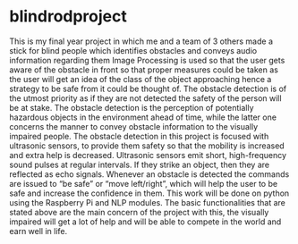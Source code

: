 # blindrodproject
This is my final year project in which me and a team of 3 others made a stick for blind people which identifies obstacles and conveys audio information regarding them
Image Processing is used so that the user gets aware of the obstacle in front so that 
proper measures could be taken as the user will get an idea of the class of the object 
approaching hence a strategy to be safe from it could be thought of. 
The obstacle detection is of the utmost priority as if they are not detected the safety of 
the person will be at stake. The obstacle detection is the perception of potentially 
hazardous objects in the environment ahead of time, while the latter one concerns the 
manner to convey obstacle information to the visually impaired people. The obstacle 
detection in this project is focused with ultrasonic sensors, to provide them safety so 
that the mobility is increased and extra help is decreased. 
Ultrasonic sensors emit short, high-frequency sound pulses at regular intervals. If they 
strike an object, then they are reflected as echo signals. Whenever an obstacle is 
detected the commands are issued to “be safe” or “move left/right”, which will help the 
user to be safe and increase the confidence in them. This work will be done on python 
using the Raspberry Pi and NLP modules. 
The basic functionalities that are stated above are the main concern of the project with 
this, the visually impaired will get a lot of help and will be able to compete in the world 
and earn well in life. 
